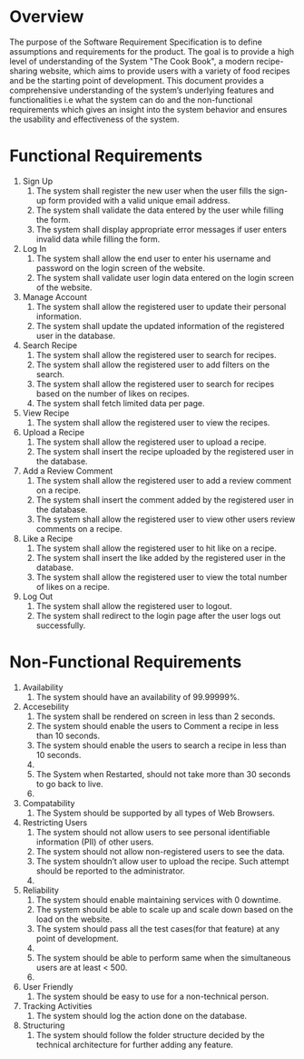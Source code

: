 # Overview

The purpose of the Software Requirement Specification is to define assumptions and requirements for the product. The goal is to provide a high level of understanding of the System "The Cook Book", a modern recipe-sharing website, which aims to provide users with a variety of food recipes and be the starting point of development. This document provides a comprehensive understanding of the system’s underlying features and functionalities i.e what the system can do and the non-functional requirements which gives an insight into the system behavior and ensures the usability and effectiveness of the system. 

# Functional Requirements
<ol type="1">
    <li> Sign Up
        <ol type="1">
            <li>The system shall register the new user when the user fills the sign-up form provided with a valid unique
                email address.</li>
            <li>The system shall validate the data entered by the user while filling the form.</li>
            <li>The system shall display appropriate error messages if user enters invalid data while filling the form.</li>
        </ol>
    </li>
    <li> Log In
        <ol type="1">
            <li>The system shall allow the end user to enter his username and password on the login screen of the website.</li>
            <li>The system shall validate user login data entered on the login screen of the website.</li>
        </ol>
    </li>
    <li> Manage Account
        <ol type="1">
            <li>The system shall allow the registered user to update their personal information.</li>
            <li>The system shall update the updated information of the registered user in the database.</li>
        </ol>
    </li>
    <li> Search Recipe
        <ol type="1">
            <li>The system shall allow the registered user to search for recipes.</li>
            <li>The system shall allow the registered user to add filters on the search.</li>
            <li>The system shall allow the registered user to search for recipes based on the number of likes on recipes.</li>
            <li>The system shall fetch limited data per page.</li>
        </ol>
    </li>
    <li> View Recipe
        <ol type="1">
            <li>The system shall allow the registered user to view the recipes.</li>
        </ol>
    </li>
    <li> Upload a Recipe
        <ol type="1">
            <li>The system shall allow the registered user to upload a recipe.</li>
            <li>The system shall insert the recipe uploaded by the registered user in the database.</li>
        </ol>
    </li>
    <li> Add a Review Comment
        <ol type="1">
            <li>The system shall allow the registered user to add a review comment on a recipe.</li>
            <li>The system shall insert the comment added by the registered user in the database.</li>
            <li>The system shall allow the registered user to view other users review comments on a recipe.</li>
        </ol>
    </li>
    <li> Like a Recipe
        <ol type="1">
            <li>The system shall allow the registered user to hit like on a recipe.</li>
            <li>The system shall insert the like added by the registered user in the database.</li>
            <li>The system shall allow the registered user to view the total number of likes on a recipe.</li>
        </ol>
    </li>
    <li> Log Out
        <ol type="1">
            <li>The system shall allow the registered user to logout.</li>
            <li>The system shall redirect to the login page after the user logs out successfully.</li>
        </ol>
    </li>
</ol>

# Non-Functional Requirements
<ol type="2">
    <li> Availability
        <ol type="1">
            <li> The system should have an availability of 99.99999%.</li>
        </ol>
    </li>
    <li> Accesebility
        <ol type="2">
            <li>The system shall be rendered on screen in less than 2 seconds.</li>
            <li>The system should enable the users to Comment a recipe in less than 10 seconds.</li>
            <li>The system should enable the users to search a recipe in less than 10 seconds.<li>
            <li>The System when Restarted, should not take more than 30 seconds to go back to live.<li>
        </ol>
    </li>
     <li> Compatability
        <ol type="3">
            <li>The System should be supported by all types of Web Browsers.</li>
        </ol>
    </li>
    <li> Restricting Users
        <ol type="4">
            <li>The system should not allow users to see personal identifiable information (PII) of other users.</li>
            <li>The system should not allow non-registered users to see the data.</li>
            <li>The system shouldn’t allow user to upload the recipe. Such attempt should be reported to the administrator.<li>
        </ol>
    </li>
    <li> Reliability
        <ol type="5">
            <li>The system should enable maintaining services with 0 downtime.</li>
            <li>The system should be able to scale up and scale down based on the load on the website.</li>
            <li>The system should pass all the test cases(for that feature) at any point of development.<li>
            <li>The system should be able to perform same when the simultaneous users are at least < 500.<li>
        </ol>
    </li>
    <li> User Friendly
        <ol type="6">
            <li>The system should be easy to use for a non-technical person.</li>
        </ol>
    </li>
    <li> Tracking Activities
        <ol type="7">
            <li>The system should log the action done on the database.</li>
        </ol>
    </li>
    <li> Structuring
        <ol type="8">
            <li>The system should follow the folder structure decided by the technical architecture for further adding any feature.</li>
        </ol>
    </li>
</ol>
